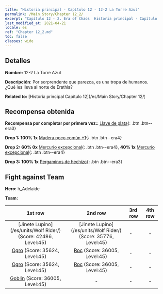 ```yaml
---
title: "Historia principal - Capítulo 12 - 12-2 La Torre Azul"
permalink: /Main Story/Chapter 12_2/
excerpt: "Capítulo 12 - 2. Era of Chaos  Historia principal - Capítulo 12_2. 12-2 La Torre Azul"
last_modified_at: 2021-04-21
locale: es
ref: "Chapter 12_2.md"
toc: false
classes: wide
---
```


## Detalles

 **Nombre:** 12-2 La Torre Azul

 **Descripción:** Por sorprendente que parezca, es una tropa de humanos. ¿Qué les lleva al norte de Erathia?

 **Related to:** [Historia principal Capítulo 12](/es/Main Story/Chapter 12/)

## Recompensa obtenida

 **Recompensa por completar por primera vez::** [Llave de plata](/es/Items/con_693/){: .btn .btn--era3}

 **Drop 1:** **100% 1x** [Madera poco común +1](/es/Items/mat_41/){: .btn .btn--era4}

 **Drop 2:** **60% 0x** [Mercurio excepcional](/es/Items/mat_35/){: .btn .btn--era4}, **40% 1x** [Mercurio excepcional](/es/Items/mat_35/){: .btn .btn--era4}

 **Drop 3:** **100% 1x** [Pergaminos de hechizo](/es/Items/con_694/){: .btn .btn--era3}


## Fight against Team
 **Hero:** h_Adelaide

 **Team:**


  | 1st row | 2nd row | 3rd row | 4th row |
  |:----:|:----:|:----|:----:|
  | [Jinete Lupino](/es/units/Wolf Rider/) (Score: 42486, Level:45)  | [Jinete Lupino](/es/units/Wolf Rider/) (Score: 35776, Level:45)  | - | - |
  | [Ogro](/es/units/Ogre/) (Score: 35624, Level:45)  | [Roc](/es/units/Roc/) (Score: 36005, Level:45)  | - | - |
  | [Ogro](/es/units/Ogre/) (Score: 35624, Level:45)  | [Roc](/es/units/Roc/) (Score: 36005, Level:45)  | - | - |
  | [Goblin](/es/units/Goblin/) (Score: 36005, Level:45)  | - | - | - |


